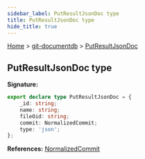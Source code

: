 ```yaml
---
sidebar_label: PutResultJsonDoc type
title: PutResultJsonDoc type
hide_title: true
---
```


[Home](./index.md) &gt; [git-documentdb](./git-documentdb.md) &gt; [PutResultJsonDoc](./git-documentdb.putresultjsondoc.md)

## PutResultJsonDoc type


<b>Signature:</b>

```typescript
export declare type PutResultJsonDoc = {
    _id: string;
    name: string;
    fileOid: string;
    commit: NormalizedCommit;
    type: 'json';
};
```
<b>References:</b> [NormalizedCommit](./git-documentdb.normalizedcommit.md)

